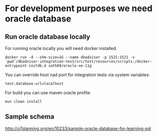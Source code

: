 # For development purposes we need oracle database

## Run oracle database locally
For running oracle locally you will need docker installed.

```
docker run -d --shm-size=1G --name dbadvisor -p 1521:1521 -v `pwd`/dbadvisor-integration-test/src/test/resources/scripts:/docker-entrypoint-initdb.d sath89/oracle-xe-11g
```

You can override host nad port for integration tests via system variables:
```
test.database.url=localhost
```

For build you can use maven oracle profile:
```bash
mvn clean install
```

## Sample schema
http://o7planning.org/en/10233/sample-oracle-database-for-learning-sql
